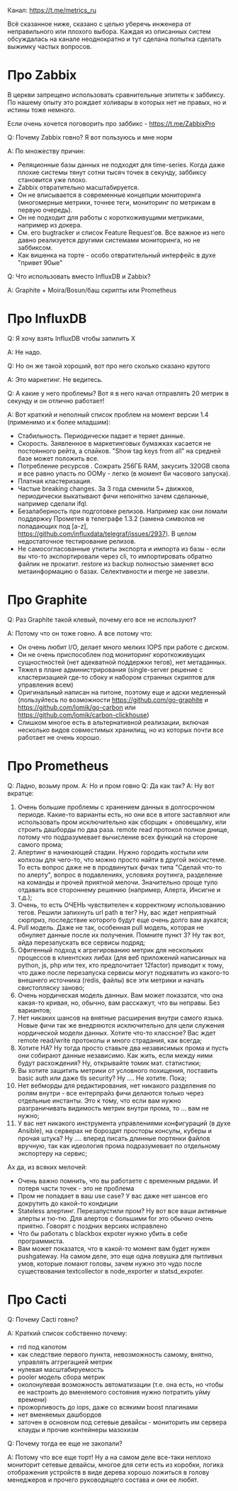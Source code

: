 
Канал: https://t.me/metrics_ru

Всё сказанное ниже, сказано с целью уберечь инженера от неправильного или плохого выбора. 
Каждая из описанных систем обсуждалась на канале неоднократно и тут сделана попытка сделать выжимку частых вопросов. 

Про Zabbix
===========

В церкви запрещено использовать сравнительные эпитеты к заббиксу. По нашему опыту это рождает холивары в которых нет не правых, но и истины тоже немного. 

Если очень хочется поговорить про заббикс - https://t.me/ZabbixPro

Q: Почему Zabbix говно? Я вот пользуюсь и мне норм

A: По множеству причин:
  * Реляционные базы данных не подходят для time-series. 
  Когда даже плохие системы тянут сотни тысяч точек в секунду, заббиксу становится уже плохо.
  * Zabbix отвратительно масштабируется.
  * Он не вписывается в современные концепции мониторинга (многомерные метрики, точнее теги, мониторинг по метрикам в первую очередь).
  * Он не подходит для работы с короткоживущими метриками, например из докера.
  * См. его bugtracker и список Feature Request'ов. Все важное из него давно реализуется другими системами мониторинга, но не заббиксом.
  * Как вишенка на торте - особо отвратительный интерфейс в духе "привет 90ые"


Q: Что использовать вместо InfluxDB и Zabbix?

A: Graphite + Moira/Bosun/баш скрипты или Prometheus

Про InfluxDB
============

Q: Я хочу взять InfluxDB чтобы запилить X

A: Не надо.

Q: Но он же такой хороший, вот про него сколько сказано крутого

A: Это маркетинг. Не ведитесь.

Q: А какие у него проблемы? Вот я в него начал отправлять 20 метрик в секунду и он отлично работает!

A: Вот краткий и неполный список проблем на момент версии 1.4 (применимо и к более младшим):

  * Стабильность. Периодически падает и теряет данные.
  * Скорость. Заявленное в маркетинговых бумажках касается не постоянного рейта, а спайков. "Show tag keys from all" на средней базе может положить все.
  * Потребление ресурсов . Сожрать 256ГБ RAM, закусить 320GB свопа и все равно упасть по OOMу - легко (в момент 6и часового запуска).
  * Платная кластеризация.
  * Частые breaking changes. За 3 года сменили 5+ движков, периодически выкатывают фичи непонятно зачем сделанные, например сделали ifql.
  * Безалаберность при подготовке релизов. Например как они ломали поддержку Прометея в телеграфе 1.3.2 (замена символов не попадающих под [a-z], https://github.com/influxdata/telegraf/issues/2937). В целом недостаточное тестирование релизов.
  * Не самосогласованные утилиты экспорта и импорта из базы - если вы что-то экспортировали через cli, то импортировать обратно файлик не прокатит. restore из backup полностью заменяет всю метаинформацию о базах. Селективности и merge не завезли.


Про Graphite
============

Q: Раз Graphite такой клевый, почему его все не используют?

A: Потому что он тоже говно. А все потому что:
  * Он очень любит I/O, делает много мелких IOPS при работе с диском.
  * Он не очень приспособлен под мониторинг короткоживущих сущностностей (нет адекватной поддержки тегов), нет метаданных.
  * Тяжел в плане администрирования (single-server решение с кластеризацией где-то сбоку и набором странных скриптов для управления всем)
  * Оригинальный написан на питоне, поэтому еще и адски медленный (пользуйтесь по возможности https://github.com/go-graphite и https://github.com/lomik/go-carbon или https://github.com/lomik/carbon-clickhouse)
  * Слишком многое есть в альтернативной реализации, включая несколько видов совместимых хранилищ, но из которых почти все работает не очень хорошо.


Про Prometheus
==============


Q: Ладно, возьму пром.
A: Но и пром говно
Q: Да как так?
A: Ну вот вкратце:

1. Очень большие проблемы с хранением данных в долгосрочном периоде. Какие-то варианты есть, но они все в итоге заставляют или использовать пром исключительно как сборщик + оповещалку, или строить дашборды по два раза. remote read протокол полное днище, потому что подразумевает вычисление всех функций на стороне самого прома;
2. Алертинг в начинающей стадии. Нужно городить костыли или колхозы для чего-то, что можно просто найти в другой экосистеме. То есть вопрос даже не в продвинутых фичах типа "Сделай что-то по алерту", вопрос в подавлениях, условиях роутинга, разделение на команды и прочей приятной мелочи. Значительно проще тупо отдавать все стороннему решению (например, Алерта, Инсигне и т.д.);
3. Очень, то есть ОЧЕНЬ чувствителен к корректному использованию тегов. Решили запихнуть url path в тег? Ну, вас ждет неприятный сюрприз, последствие которого будут еще очень долго вам аукатся;
4. Pull модель. Даже не так, особенная pull модель, которая не обнуляет данные после их получения. Помните пункт 3? Ну так вот, айда перезапускать все сервисы подряд;
5. Офигенный подход к агрегированию метрик для нескольких процессов в клиентских либах (для веб приложений написанных на python, js, php или тех, кто предпочитает 12factor) приводит к тому, что даже после перезапуска сервисы могут подхватить из какого-то внешнего источника (redis, файлы) все эти метрики и начать свистопляску заново;
6. Очень нордическая модель данных. Вам может показатся, что она какая-то кривая, но, обычно, вам расскажут, что вы неправы. Без вариантов;
7. Нет никаких шансов на внятные расширения внутри самого языка. Новые фичи так же внедряются исключительно для цели служения нордической модели данных. Хотите что-то классное? Вас ждет remote read/write протоколы и много страдания, как всегда;
8. Хотите HA? Ну тогда просто ставьте два независимых прома и пусть они собирают данные независимо. Как жить, если между ними будут расхождения? Ну, открывайте томик мат. статистики;
9. Вы хотите защитить метрики от условного похищения, поставить basic auth или даже tls security? Ну .... Не хотите. Пока;
10. Нет вебморды для редактирования, нет никакого разделения по ролям внутри - все ентерпрайз фичи делаются только через отдельные инстанты. Это к тому, что если вам нужно разграничивать видимость метрик внутри прома, то ... вам не нужно;
11. У вас нет никакого инструмента управлениями конфигураций (в духе Ansible), на серверах не бороздят просторы консулы, куберы и прочая штука? Ну .... вперед писать длинные портянки файлов вручную, так как идеология прома подразумевает по отдельному экспортеру на сервис;

Ах да, из всяких мелочей:
* Очень важно помнить, что вы работаете с временным рядами. И потеря части точек - это не проблема
* Пром не попадает в ваш use case? У вас даже нет шансов его докрутить до какой-то кондиции
* Stateless алертинг. Перезапустили пром? Ну вот все ваши активные алерты и тю-тю. Для алертов с большими for это обычно очень приятно. Говорят с поздних версиях исправлено
* Что бы работать с blackbox expoter нужно убить в себе программиста.
* Вам может показатся, что в какой-то момент вам будет нужен pushgateway. На самом деле, это еще одна ловушка для пытливых умов, которые ломают головы, зачем нужно это чудо после существования textcollector в node_exporter и statsd_expoter.



Про Cacti
=========

Q: Почему Cacti говно?

A: Краткий список собственно почему:

  * rrd под капотом 
  * как следствие первого пункта, невозможность самому, внятно, управлять аггрегацией метрик
  * нулевая масштабируемость
  * pooler модель сбора метрик
  * околонулевая возможность автоматизации (т.е. она есть, но чтобы ее настроить до вменяемого состояния нужно потратить уйму времени)
  * прожорливость до iops, даже со всякими boost плагинами
  * нет вменяемых дашбордов
  * заточен в основном под сетевые девайсы - мониторить им сервера клауды и прочие контейнеры мазохизм

Q: Почему тогда ее еще не закопали?

A: Потому что все еще торт! Ну а на самом деле все-таки неплохо мониторит сетевые девайсы, многое для сети есть из коробки, логика отображения устройств в виде дерева хорошо ложиться в голову менеджеров и прочего руководящего состава и они ее любят.
